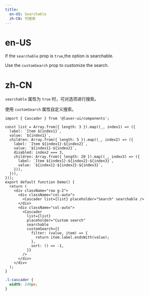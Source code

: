 ```yaml
---
title:
  en-US: Searchable
  zh-CN: 可搜索
---
```


# en-US

If the `searchable` prop is `true`,the option is searchable.

Use the `customSearch` prop to customize the search.

# zh-CN

`searchable` 属性为 `true` 时，可对选项进行搜索。

使用 `customSearch` 属性自定义搜索。

```tsx
import { Cascader } from '@laser-ui/components';

const list = Array.from({ length: 3 }).map((_, index1) => ({
  label: `Item ${index1}`,
  value: `${index1}`,
  children: Array.from({ length: 5 }).map((_, index2) => ({
    label: `Item ${index1}-${index2}`,
    value: `${index1}-${index2}`,
    disabled: index2 === 3,
    children: Array.from({ length: 20 }).map((_, index3) => ({
      label: `Item ${index1}-${index2}-${index3}`,
      value: `${index1}-${index2}-${index3}`,
    })),
  })),
}));
export default function Demo() {
  return (
    <div className="row g-2">
      <div className="col-auto">
        <Cascader list={list} placeholder="Search" searchable />
      </div>
      <div className="col-auto">
        <Cascader
          list={list}
          placeholder="Custom search"
          searchable
          customSearch={{
            filter: (value, item) => {
              return item.label.endsWith(value);
            },
            sort: () => -1,
          }}
        />
      </div>
    </div>
  );
}
```

```scss
.l-cascader {
  width: 240px;
}
```
